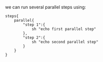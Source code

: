 

we can run several parallel steps using:
```jenkinsfile
steps{
	parallel{
		"step 1":{
			sh "echo first parallel step"
		},
		"step 2":{
			sh "echo second parallel step"
		}
	}
}
```